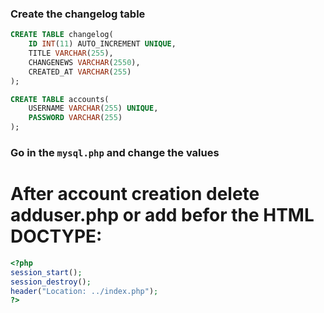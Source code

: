 ### Create the changelog table

```sql
CREATE TABLE changelog(
    ID INT(11) AUTO_INCREMENT UNIQUE,
    TITLE VARCHAR(255),
    CHANGENEWS VARCHAR(2550),
    CREATED_AT VARCHAR(255)
);
```

```sql
CREATE TABLE accounts(
    USERNAME VARCHAR(255) UNIQUE,
    PASSWORD VARCHAR(255)
);
```

### Go in the `mysql.php` and change the values
# After account creation delete adduser.php or add befor the HTML DOCTYPE:
```php
<?php
session_start();
session_destroy();
header("Location: ../index.php");
?>
```

